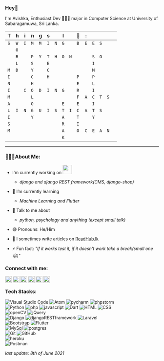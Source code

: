 ### Hey🙂

I'm Avishka, Enthusiast Dev  👨🏻‍💻 major in Computer Science at University of Sabaragamuwa, Sri Lanka.


| T | h | i | n | g | s |   | I |   | 🖤| : |   |   |   |   |   
| - | - | - | - | - | - | - | - | - | - | - | - | - | - | - |
|`S`|`W`|`I`|`M`|`M`|`I`|`N`|`G`|   |`B`|`E`|`E`|`S`|   |   |
|   |`O`|   |   |   |   |   |   |   |   |   |   |   |   |   |
|   |`R`|   |`P`|`Y`|`T`|`H`|`O`|`N`|   |   |`S`|`O`||   |
|   |`L`|   |`S`|   |`E`|   |   |   |   |   |`I`|   |   |   |
|`M`|`D`|   |`Y`|   |`C`|   |   |   |   |   |`M`|   |   |   |
|`I`|   |   |`C`|   |`H`|   |   |   |`P`|   |`P`|   |   |   |
|`N`|   |   |`H`|   |   |   |   |   |`E`|   |`L`|   |   |   |
|`I`|   |`C`|`O`|`D`|`I`|`N`|`G`|   |`R`|   |`I`|   |   |   |
|`M`|   |   |`L`|   |   |   |   |   |`F`|`A`|`C`|`T`|`S`|   |
|`A`|   |   |`O`|   |   |   |`E`|   |`E`|   |`I`|   |   |   |
|`L`|`I`|`N`|`G`|`U`|`I`|`S`|`T`|`I`|`C`|`A`|`T`|`S`|   |   |
|`I`|   |   |`Y`|   |   |   |`A`|   |`T`|   |`Y`|   |   |   |
|`S`|   |   |   |   |   |   |`R`|   |`I`|   |   |   |   |   |
|`M`|   |   |   |   |   |   |`A`|   |`O`|`C`|`E`|`A`|`N`|   |
|   |   |   |   |   |   |   |`K`|   |   |   |   |   |   |   |
---

### 👨🏻‍💻About Me:
-  I'm currently working on <img src="https://media.giphy.com/media/WUlplcMpOCEmTGBtBW/giphy.gif" width="30">
   - *django and django REST framework(CMS, django-shop)*
- 🤔 I’m currently learning
  - *Machine Learning and Flutter*
  
- 💬 Talk to me about
  -  *python, psychology and anything (except small talk)*
- 😄 Pronouns: He/Him
- 📝 I sometimes write articles on [ReadHub.lk](https://readhub.lk/) 

- ⚡ Fun fact: *"If it works test it, if it doesn't work take a break(small one😉)"*

### Connect with me:


[<img align="left" alt="Twitter" width="22px" src="https://cdn.jsdelivr.net/npm/simple-icons@v3/icons/twitter.svg" />][twitter]
[<img align="left" alt="LinkedIn" width="22px" src="https://cdn.jsdelivr.net/npm/simple-icons@v3/icons/linkedin.svg" />][linkedin]
[<img align="left" alt="Instagram" width="22px" src="https://cdn.jsdelivr.net/npm/simple-icons@4.25.0/icons/instagram.svg" />][instagram]
[<img align="left" alt="Facebook" width="22px" src="https://cdn.jsdelivr.net/npm/simple-icons@5.1.0/icons/facebook.svg" />][instagram]
[<img align="left" alt="Stackoverflow" width="22px" src="https://camo.githubusercontent.com/1c70eef8ecee26e250158b03f21eb3cb542c1cd8bfedf2c545f06c4593ffb378/68747470733a2f2f63646e2e6a7364656c6976722e6e65742f6e706d2f73696d706c652d69636f6e7340332e342e312f69636f6e732f737461636b6f766572666c6f772e737667" />][stackoverflow]
[<img align="left" alt="HackerRank" width="22px" src="https://camo.githubusercontent.com/4fea8de96f2e530d92ad4f370b5dd827943cf248fd6cd0ea0bcd49994c465f45/68747470733a2f2f63646e2e6a7364656c6976722e6e65742f6e706d2f73696d706c652d69636f6e7340332e31332e302f69636f6e732f6861636b657272616e6b2e737667" />][hackerrank]


<br />


### Tech Stacks:

  ![Visual Studio Code](https://img.shields.io/badge/-Visual%20Studio%20Code-05122A?style=flat&logo=visual-studio-code&logoColor=007ACC)  ![Atom](https://img.shields.io/badge/Atom-%2366595C.svg?style=flat&logo=atom&logoColor=white) ![pycharm](https://img.shields.io/badge/pycharm-143?style=flat&logo=pycharm&logoColor=black&color=black&labelColor=green) ![phpstorm](https://img.shields.io/badge/phpstorm-143?style=for-flat&logo=phpstorm&logoColor=black&color=black&labelColor=darkorchid)
  <br/>
![Python](https://img.shields.io/badge/-Python-05122A?style=flat&logo=python) ![php](https://img.shields.io/badge/PHP-777BB4?style=flat&logo=php&logoColor=white) ![javascript](https://img.shields.io/badge/javascript-%23323330.svg?style=for-the-flat&logo=javascript&logoColor=%23F7DF1E) ![Dart](https://img.shields.io/badge/dart-%230175C2.svg?style=flat&logo=dart&logoColor=white") ![HTML](https://img.shields.io/badge/-HTML-05122A?style=flat&logo=HTML5) ![CSS](https://img.shields.io/badge/-CSS-05122A?style=flat&logo=CSS3&logoColor=1572B6)
<br/>
![openCV](https://img.shields.io/badge/opencv-%23white.svg?style=for-the-flat&logo=opencv&logoColor=white) ![jQuery](https://img.shields.io/badge/jquery-%230769AD.svg?style=fflat&logo=jquery&logoColor=white")
<br/>
![Django](https://img.shields.io/badge/Django-092E20?style=flat&logo=django&logoColor=white) ![djangoRESTframework](https://img.shields.io/badge/DJANGO-REST-ff1709?style=flat&logo=django&logoColor=white&color=ff1709&labelColor=gray) ![Laravel](https://img.shields.io/badge/Laravel-FF2D20?style=flat&logo=laravel&logoColor=white)<br/>
![Bootstrap](https://img.shields.io/badge/-Bootstrap-05122A?style=flat&logo=bootstrap&logoColor=563D7C) ![Flutter](https://img.shields.io/badge/Flutter-02569B?styleflat&logo=flutter&logoColor=white)<br/>
![MySql](https://img.shields.io/badge/MySQL-00000F?style=flat&logo=mysql&logoColor=white) ![postgres](https://img.shields.io/badge/postgres-%23316192.svg?style=flat&logo=postgresql&logoColor=white)<br/>
![Git](https://img.shields.io/badge/-Git-05122A?style=flat&logo=git) ![GitHub](https://img.shields.io/badge/-GitHub-05122A?style=flat&logo=github)
<br/>
![heroku](https://img.shields.io/badge/heroku-%23430098.svg?style=fflat&logo=heroku&logoColor=white)
<br/>
![Postman](https://img.shields.io/badge/Postman-FF6C37?style=flat&logo=postman&logoColor=red)

*last update: 8th of June 2021*

[twitter]: https://twitter.com/Avishkakavindu
[instagram]: https://instagram.com/avishka_dambawinna
[linkedin]:  https://linkedin.com/in/avishka-dambawinna-6263b317b/
[facebook]:  https://facebook.com/avishka.kavindu.96
[stackoverflow]: https://stackoverflow.com/users/8388057/avishka-dambawinna
[hackerrank]: https://www.hackerrank.com/avishkakavindud
